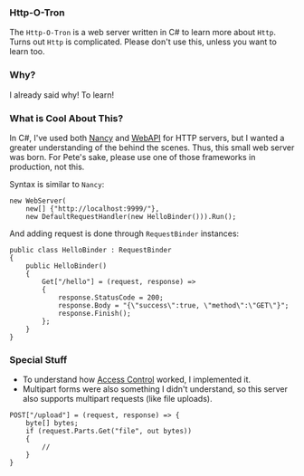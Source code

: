 ### Http-O-Tron

The `Http-O-Tron` is a web server written in C# to learn more about `Http`. Turns out `Http` is complicated. Please don't use this, unless you want to learn too.

### Why?

I already said why! To learn!

### What is Cool About This?

In C#, I've used both [Nancy](http://nancyfx.org/) and [WebAPI](https://docs.microsoft.com/en-us/aspnet/core/tutorials/first-web-api) for HTTP servers, but I wanted a greater understanding of the behind the scenes. Thus, this small web server was born. For Pete's sake, please use one of those frameworks in production, not this.

Syntax is similar to `Nancy`:

```
new WebServer(
	new[] {"http://localhost:9999/"},
	new DefaultRequestHandler(new HelloBinder())).Run();
```

And adding request is done through `RequestBinder` instances:

```
public class HelloBinder : RequestBinder
{
	public HelloBinder()
	{
		Get["/hello"] = (request, response) =>
		{
			response.StatusCode = 200;
			response.Body = "{\"success\":true, \"method\":\"GET\"}";
			response.Finish();
		};
	}
}
```

### Special Stuff

* To understand how [Access Control](https://developer.mozilla.org/en-US/docs/Web/HTTP/Access_control_CORS) worked, I implemented it.
* Multipart forms were also something I didn't understand, so this server also supports multipart requests (like file uploads).

```
POST["/upload"] = (request, response) => {
	byte[] bytes;
	if (request.Parts.Get("file", out bytes))
	{
		//
	}
}
```
